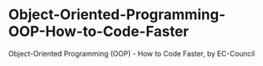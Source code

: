 # Object-Oriented-Programming-OOP-How-to-Code-Faster
Object-Oriented Programming (OOP) - How to Code Faster, by EC-Council
